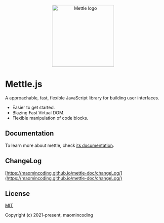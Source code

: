 <p align="center"><a href="https://maomincoding.github.io/mettle-doc" target="_blank" rel="noopener noreferrer"><img width="200" src="https://maomincoding.github.io/mettle-doc/logo.png" alt="Mettle logo"></a></p>

# Mettle.js

A approachable, fast, flexible JavaScript library for building user interfaces.

- Easier to get started.
- Blazing Fast Virtual DOM.
- Flexible manipulation of code blocks.

## Documentation

To learn more about mettle, check [its documentation](https://maomincoding.github.io/mettle-doc/).

## ChangeLog

[https://maomincoding.github.io/mettle-doc/changeLog/](https://maomincoding.github.io/mettle-doc/changeLog/)

## License

[MIT](http://opensource.org/licenses/MIT)

Copyright (c) 2021-present, maomincoding
